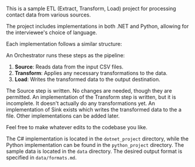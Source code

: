 This is a sample ETL (Extract, Transform, Load) project for processing contact data from various sources.

The project includes implementations in both .NET and Python, allowing for the interviewee's choice of language.

Each implementation follows a similar structure:

An Orchestrator runs these steps as the pipeline:
1. **Source**: Reads data from the input CSV files.
2. **Transform**: Applies any necessary transformations to the data.
3. **Load**: Writes the transformed data to the output destination.

The Source step is written. No changes are needed, though they are permitted.
An implementation of the Transform step is written, but it is incomplete. It doesn't actually do any transformations yet.
An implementation of Sink exists which writes the transformed data to the a file. Other implementations can be added later.

Feel free to make whatever edits to the codebase you like.

The C# implementation is located in the `dotnet_project` directory, while the Python implementation can be found in the `python_project` directory.
The sample data is located in the `data` directory. The desired output format is specified in `data/formats.md`.

